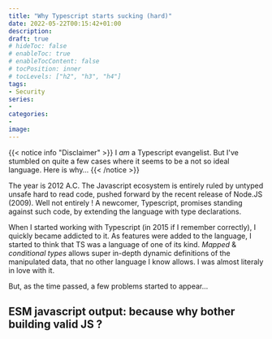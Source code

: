 ```yaml
---
title: "Why Typescript starts sucking (hard)"
date: 2022-05-22T00:15:42+01:00
description:
draft: true
# hideToc: false
# enableToc: true
# enableTocContent: false
# tocPosition: inner
# tocLevels: ["h2", "h3", "h4"]
tags:
- Security
series:
-
categories:
-
image:
---
```


{{< notice info "Disclaimer" >}}
I *am* a Typescript evangelist. But I've stumbled on quite a few cases where it seems to be a not so ideal language. Here is why…
{{< /notice >}}

The year is 2012 A.C. The Javascript ecosystem is entirely ruled by untyped unsafe hard to read code, pushed forward by the recent release of Node.JS (2009). Well not entirely ! A newcomer, Typescript, promises standing against such code, by extending the language with type declarations.

When I started working with Typescript (in 2015 if I remember correctly), I quickly became addicted to it. As features were added to the language, I started to think that TS was a language of one of its kind. *Mapped* & *conditional types* allows super in-depth dynamic definitions of the manipulated data, that no other language I know allows. I was almost literaly in love with it.

But, as the time passed, a few problems started to appear...

## ESM javascript output: because why bother building valid JS ?

